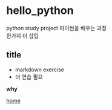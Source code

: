 # hello_python
python study project 파이썬을 배우는 과정 <br>
한가지 더 삽입

## title
* markdown exercise
* 더 연습 필요

 **why**


 [home](https://www.pcu.ac.kr)
